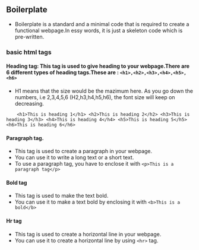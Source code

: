 ## Boilerplate

- Boilerplate is a standard and a minimal code that is required to create a functional webpage.In essy words, it is just a skeleton code which is pre-written.

### basic html tags

#### Heading tag: This tag is used to give heading to your webpage.There are 6 different types of heading tags.These are : `<h1>,<h2>,<h3>,<h4>,<h5>,<h6>`

- H1 means that the size would be the mazimum here. As you go down the numbers, i.e 2,3,4,5,6 (H2,h3,h4,h5,h6), the font size will keep on decreasing.

`    <h1>This is heading 1</h1>
    <h2>This is heading 2</h2>
    <h3>This is heading 3</h3>
    <h4>This is heading 4</h4>
    <h5>This is heading 5</h5>
    <h6>This is heading 6</h6>`

#### Paragraph tag.

- This tag is used to create a paragraph in your webpage.
- You can use it to write a long text or a short text.
- To use a paragraph tag, you have to enclose it with `<p>This is a paragraph tag</p>`

#### Bold tag
- This tag is used to make the text bold.
- You can use it to make a text bold by enclosing it with `<b>This is a bold</b>`

#### Hr tag
- This tag is used to create a horizontal line in your webpage.
- You can use it to create a horizontal line by using `<hr>` tag.